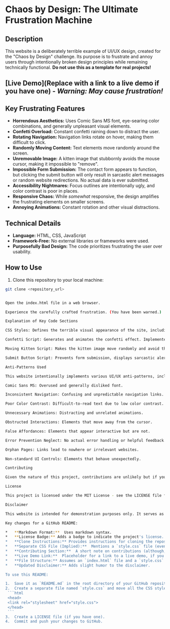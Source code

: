 # Chaos by Design: The Ultimate Frustration Machine

## Description

This website is a deliberately terrible example of UI/UX design, created for the "Chaos by Design" challenge. Its purpose is to frustrate and annoy users through intentionally broken design principles while remaining technically functional.  **Do not use this as a template for real projects!**

## [Live Demo](Replace with a link to a live demo if you have one) - _Warning: May cause frustration!_

## Key Frustrating Features

*   **Horrendous Aesthetics:** Uses Comic Sans MS font, eye-searing color combinations, and generally unpleasant visual elements.
*   **Confetti Overload:** Constant confetti raining down to distract the user.
*   **Rotating Navigation:** Navigation links rotate on hover, making them difficult to click.
*   **Randomly Moving Content:** Text elements move randomly around the screen.
*   **Unremovable Image:**  A kitten image that stubbornly avoids the mouse cursor, making it impossible to "remove".
*   **Impossible Form Submission:** The contact form appears to function, but clicking the submit button will only result in sarcastic alert messages or random website redirections.  No actual data is ever submitted.
*   **Accessibility Nightmares:** Focus outlines are intentionally ugly, and color contrast is poor in places.
*   **Responsive Chaos:** While *somewhat* responsive, the design amplifies the frustrating elements on smaller screens.
*   **Annoying Animations:** Constant rotation and other visual distractions.

## Technical Details

*   **Language:** HTML, CSS, JavaScript
*   **Framework-Free:** No external libraries or frameworks were used.
*   **Purposefully Bad Design:** The code prioritizes frustrating the user over usability.

## How to Use

1.  Clone this repository to your local machine:
   ```bash
   git clone <repository_url>


Open the index.html file in a web browser.

Experience the carefully crafted frustration. (You have been warned.)

Explanation of Key Code Sections

CSS Styles: Defines the terrible visual appearance of the site, including font, colors, animations, and layout. See style.css for the full horror.

Confetti Script: Generates and animates the confetti effect. Implemented in the <script> tag within index.html.

Moving Kitten Script: Makes the kitten image move randomly and avoid the mouse cursor. Also implemented in the <script> tag within index.html.

Submit Button Script: Prevents form submission, displays sarcastic alert messages, and randomly redirects the user. Located in the <script> tag within index.html.

Anti-Patterns Used

This website intentionally implements various UI/UX anti-patterns, including:

Comic Sans MS: Overused and generally disliked font.

Inconsistent Navigation: Confusing and unpredictable navigation links.

Poor Color Contrast: Difficult-to-read text due to low color contrast.

Unnecessary Animations: Distracting and unrelated animations.

Obstructed Interactions: Elements that move away from the cursor.

False Affordances: Elements that appear interactive but are not.

Error Prevention Neglect: No actual error handling or helpful feedback.

Orphan Pages: Links lead to nowhere or irrelevant websites.

Non-standard UI Controls: Elements that behave unexpectedly.

Contributing

Given the nature of this project, contributions are unlikely but if you can find ways to make this even more frustrating, feel free to submit a pull request.

License

This project is licensed under the MIT License - see the LICENSE file for details.

Disclaimer

This website is intended for demonstration purposes only. It serves as a humorous (though frustrating) illustration of bad UI/UX design. Do not use this code as a basis for a real website. If you do, you might be responsible for permanently scarring the internet.

Key changes for a GitHub README:

*   **Markdown Format:**  Uses markdown syntax.
*   **License Badge:** Adds a badge to indicate the project's license.
*   **Clone Instructions:** Provides instructions for cloning the repository.
*   **Separate CSS File (Implied):**  Mentions a `style.css` file (even though the code so far has all the CSS inline).  You might want to actually separate the CSS into a `style.css` file to make the project structure cleaner.
*   **Contributing Section:**  A short note on contributions (although, as noted, they are unlikely).
*   **Live Demo Link:**  Placeholder for a link to a live demo, if you deploy the website.  Replace `Replace with a link to a live demo if you have one` with the actual URL.
*   **File Structure:** Assumes an `index.html` file and a `style.css` file in the main directory. You can create these as separate files, copying the relevant code.
*   **Updated Disclaimer:** Adds slight humor to the disclaimer.

To use this README:

1.  Save it as `README.md` in the root directory of your GitHub repository.
2.  Create a separate file named `style.css` and move all the CSS styles to that file.  Link it in your HTML as follows:
    ```html
    <head>
    <link rel="stylesheet" href="style.css">
    </head>
    ```
3.  Create a LICENSE file (if you have one).
4.  Commit and push your changes to GitHub.

